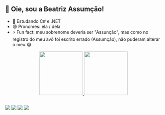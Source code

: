 ## 🙋 Oie, sou a Beatriz Assumção! 

- 🌱 Estudando C# e .NET
- 😄 Pronomes: ela / dela
- ⚡ Fun fact: meu sobrenome deveria ser "Assunção", mas como no registro do meu avô foi escrito errado (Assumção), não puderam alterar o meu 😂

<div align="center">
  <a href="https://github.com/biassumcao">
  <img height="140em" src="https://github-readme-stats.vercel.app/api?username=biassumcao&show_icons=true&theme=midnight-purple&include_all_commits=true&count_private=true"/>
  <img height="140em" src="https://github-readme-stats.vercel.app/api/top-langs/?username=biassumcao&langs_count=7&theme=midnight-purple"/>
</div>
  
  ##
  
<div> 
  <a href="https://instagram.com/biassumcao" target="_blank" ><img src="https://img.shields.io/badge/-Instagram-%23E4405F?style=for-the-badge&logo=instagram&logoColor=white"></a>
  <a href="https://www.linkedin.com/in/beatrizassumcao"><img src="https://img.shields.io/badge/-LinkedIn-%230077B5?style=for-the-badge&logo=linkedin&logoColor=white"></a> 
  <a href = "mailto:beatriz.assumcao@unifesp.br"><img src="https://img.shields.io/badge/Gmail-D14836?style=for-the-badge&logo=gmail&logoColor=white"></a>
  <a href="https://web.whatsapp.com/send?phone=5512996223834"><img src="https://img.shields.io/badge/WhatsApp-25D366?style=for-the-badge&logo=whatsapp&logoColor=white"></a>
</div>
